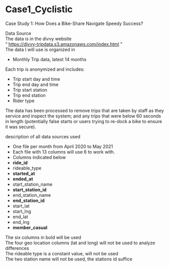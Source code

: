 # Case1_Cyclistic
Case Study 1: How Does a Bike-Share Navigate Speedy Success?

Data Source<br>
The data is in the divvy website<br> 
“ https://divvy-tripdata.s3.amazonaws.com/index.html ”<br>
The data I will use is organized in<br> 
* Monthly Trip data, latest 14 months<br>

Each trip is anonymized and includes:<br>
* Trip start day and time<br>
* Trip end day and time<br>
* Trip start station<br>
* Trip end station<br>
* Rider type<br>

The data has been processed to remove trips that are taken by staff as they service and inspect the system; and any trips that were below 60 seconds in length (potentially false starts or users trying to re-dock a bike to ensure it was secure).<br>

 description of all data sources used<br>

* One file per month from April 2020 to May 2021<br>
* Each file with 13 columns will use 6 to work with.
* Columns indicated below<br> 
* **ride_id**<br>
* rideable_type<br>
* **started_at**<br>
* **ended_at**<br>
* start_station_name<br>
* **start_station_id**<br>
* end_station_name<br>
* **end_station_id**<br>
* start_lat<br>
* start_lng<br>
* end_lat<br>
* end_lng<br>
* **member_casual**<br>

The six columns in bold will be used<br>
The four geo location columns (lat and long) will not be used to analyze differences<br>
The rideable type is a constant value, will not be used<br>
The two station name will not be used, the stations id suffice<br>

